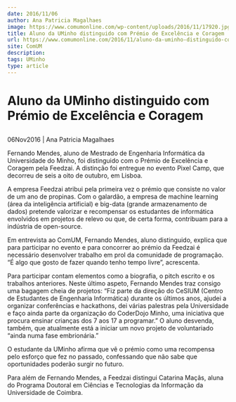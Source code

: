 ```yaml
---
date: 2016/11/06
author: Ana Patricia Magalhaes
image: https://www.comumonline.com/wp-content/uploads/2016/11/17920.jpg
title: Aluno da UMinho distinguido com Prémio de Excelência e Coragem
url: https://www.comumonline.com/2016/11/aluno-da-uminho-distinguido-com-premio-de-excelencia-e-coragem/
site: ComUM
description: 
tags: UMinho
type: article
---
```



# Aluno da UMinho distinguido com Prémio de Excelência e Coragem

## 

06Nov2016 | Ana Patricia Magalhaes

Fernando Mendes, aluno de Mestrado de Engenharia Informática da Universidade do Minho, foi distinguido com o Prémio de Excelência e Coragem pela Feedzai. A distinção foi entregue no evento Pixel Camp, que decorreu de seis a oito de outubro, em Lisboa.

A empresa Feedzai atribui pela primeira vez o prémio que consiste no valor de um ano de propinas. Com o galardão, a empresa de machine learning (área da inteligência artificial) e big-data (grande armazenamento de dados) pretende valorizar e recompensar os estudantes de informática  envolvidos em projetos de relevo ou que, de certa forma, contribuam para a indústria de open-source.

Em entrevista ao ComUM, Fernando Mendes, aluno distinguido, explica que para participar no evento e para concorrer ao prémio da Feedzai é necessário desenvolver trabalho em prol da comunidade de programação. “É algo que gosto de fazer quando tenho tempo livre”, acrescenta.

Para participar contam elementos como a biografia, o pitch escrito e os trabalhos anteriores. Neste último aspeto, Fernando Mendes traz consigo uma bagagem cheia de projetos: “Fiz parte da direção do CeSIUM (Centro de Estudantes de Engenharia Informática) durante os últimos anos, ajudei a organizar conferências e hackathons, dei várias palestras pela Universidade e faço ainda parte da organização do CoderDojo Minho, uma iniciativa que procura ensinar crianças dos 7 aos 17 a programar.” O aluno desvenda, também, que atualmente está a iniciar um novo projeto de voluntariado “ainda numa fase embrionária.”

O estudante da UMinho afirma que vê o prémio como uma recompensa pelo esforço que fez no passado, confessando que não sabe que oportunidades poderão surgir no futuro.

Para além de Fernando Mendes, a Feedzai distingui Catarina Maçãs, aluna do Programa Doutoral em Ciências e Tecnologias da Informação da Universidade de Coimbra.
